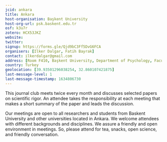 ```yaml
---
jcid: ankara
title: Ankara
host-organisation: Başkent University
host-org-url: psk.baskent.edu.tr
osf: k3u7r
zotero: HCX53JKZ
website: 
twitter: 
signup: https://forms.gle/Qjd9bC3Ff5DvG6FCA
organisers: [Ilker Dalgar, Fatih Bayrak]
contact: ilkerdalgar@gmail.com
address: [Room F410, Başkent University, Department of Psychology, Faculty of Science and Letters, Baglica Campus, Fatih Sultan District, Eskişehir Yolu 18. Km, 06790 Etimesgut, Ankara]
country: Turkey
geolocation: [39.93501296038254, 32.860107421875]
last-message-level: 1
last-message-timestamp: 1634806730
---
```


This journal club meets twice every month and discusses selected papers on scientific rigor. An attendee takes the responsibility at each meeting that makes a short summary of the paper and leads the discussion.

Our meetings are open to all researchers and students from Baskent University and other universities located in Ankara. We welcome attendees with different backgrounds and disciplines. We assure a friendly and open environment in meetings. So, please attend for tea, snacks, open science, and friendly conversation.

